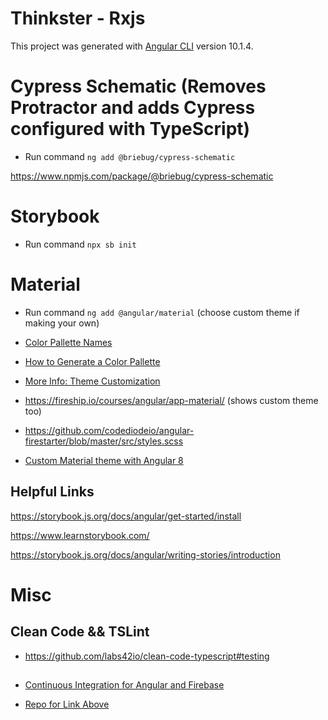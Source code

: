 # Thinkster - Rxjs

This project was generated with [Angular CLI](https://github.com/angular/angular-cli) version 10.1.4.

# Cypress Schematic (Removes Protractor and adds Cypress configured with TypeScript)

- Run command `ng add @briebug/cypress-schematic`

https://www.npmjs.com/package/@briebug/cypress-schematic

# Storybook

- Run command `npx sb init`

# Material

- Run command `ng add @angular/material` (choose custom theme if making your own)

- [Color Pallette Names](https://www.materialpalette.com/)

- [How to Generate a Color Pallette](http://mcg.mbitson.com/#!?mcgpalette0=%233f51b5)

- [More Info: Theme Customization](https://material.angular.io/guide/theming)

- https://fireship.io/courses/angular/app-material/ (shows custom theme too)
- https://github.com/codediodeio/angular-firestarter/blob/master/src/styles.scss

- [Custom Material theme with Angular 8](https://medium.com/@chrishouse/custom-material-theme-with-angular-5-f8ad0409bf44)

## Helpful Links

https://storybook.js.org/docs/angular/get-started/install

https://www.learnstorybook.com/

https://storybook.js.org/docs/angular/writing-stories/introduction

# Misc

## Clean Code && TSLint

- https://github.com/labs42io/clean-code-typescript#testing

##

- [Continuous Integration for Angular and Firebase](https://blog.cloudboost.io/continuous-integration-for-angular-and-firebase-809507053058)

- [Repo for Link Above](https://github.com/crh225/angular-github-issues/tree/master/apps/angular-github-issues/src)
